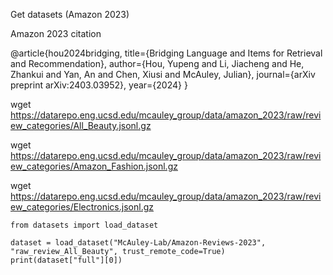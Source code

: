 Get datasets (Amazon 2023)

Amazon 2023 citation

@article{hou2024bridging,
  title={Bridging Language and Items for Retrieval and Recommendation},
  author={Hou, Yupeng and Li, Jiacheng and He, Zhankui and Yan, An and Chen, Xiusi and McAuley, Julian},
  journal={arXiv preprint arXiv:2403.03952},
  year={2024}
}


wget https://datarepo.eng.ucsd.edu/mcauley_group/data/amazon_2023/raw/review_categories/All_Beauty.jsonl.gz

wget https://datarepo.eng.ucsd.edu/mcauley_group/data/amazon_2023/raw/review_categories/Amazon_Fashion.jsonl.gz


wget https://datarepo.eng.ucsd.edu/mcauley_group/data/amazon_2023/raw/review_categories/Electronics.jsonl.gz


```
from datasets import load_dataset

dataset = load_dataset("McAuley-Lab/Amazon-Reviews-2023", "raw_review_All_Beauty", trust_remote_code=True)
print(dataset["full"][0])

```